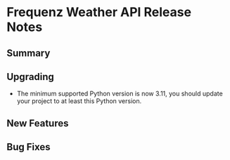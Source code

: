 # Frequenz Weather API Release Notes

## Summary


## Upgrading

- The minimum supported Python version is now 3.11, you should update your project to at least this Python version.

## New Features


## Bug Fixes


